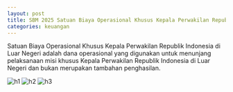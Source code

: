 ```yaml
---
layout: post
title: SBM 2025 Satuan Biaya Operasional Khusus Kepala Perwakilan Republik Indonesia di Luar Negeri
categories: keuangan
---
```


Satuan Biaya Operasional Khusus Kepala Perwakilan Republik Indonesia di Luar Negeri adalah dana operasional yang digunakan untuk menunjang pelaksanaan misi khusus Kepala Perwakilan Republik Indonesia di Luar Negeri dan bukan merupakan tambahan penghasilan.

![h1](https://blogger.googleusercontent.com/img/b/R29vZ2xl/AVvXsEhpksoUgAxej18zePLbyE8TNxBOfuR14zKJqgJce6x4tUkBWAB0Rig3an2KYzJ22wjH2ke774KIvvmzxYyEhFN8X2RyVWFPLkq7GXFBIR3PjjKPJmBE_h1Yjdp3NUu0Jd19yLSuV09FmE8e9nJR3lUvNT-bY8DtWPbMa_DBX7u2BxEDUw/s1600/SBM_2025_Page_028.jpg)
![h2](https://blogger.googleusercontent.com/img/b/R29vZ2xl/AVvXsEhHPEwxkn-iJ4eHtqM3jGm1yGhAsVLF0yHRyBaIx0u-0cH9AkB_34e4e7_tCvvfV_Fn7koR_7f2ilPp2SXK76my-kcRm8ySAm9z5jbtBDfhb8-Ocp9Zqjqf2gNsa0YYqnEy6gYLeYtzdoIFhdJUx2GryoCRz2yc_n3IByXb2ykabgIfmQ/s1600/SBM_2025_Page_029.jpg)
![h3](https://blogger.googleusercontent.com/img/b/R29vZ2xl/AVvXsEi8y_RpTUcM6dgIzX-mAAcMQxmsNJtdfXS0NSXFxE3okZsc0_noBafINRJuEoLfpswcn_R8wTbwOepVxTQ8GJKpyVLfRJtJ9BK1u4zPfTCOnpJxw97xHM0bw0MD-95UvQ7Rky2z9w8MS9fRGdhJztzQMmd2uMz1Iqq8bkuDBaHJVWGrRQ/s1600/SBM_2025_Page_030.jpg)